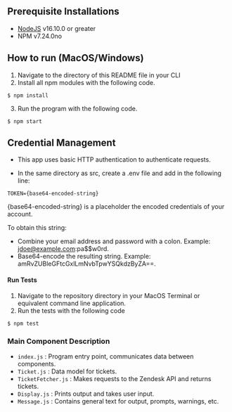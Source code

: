 ## Prerequisite Installations
- [NodeJS](https://nodejs.org/en/) v16.10.0 or greater
- NPM v7.24.0no

## How to run (MacOS/Windows)

1. Navigate to the directory of this README file in your CLI
2. Install all npm modules with the following code.

```
$ npm install
```

3. Run the program with the following code.

```
$ npm start
```

## Credential Management

- This app uses basic HTTP authentication to authenticate requests.

- In the same directory as src, create a .env file and add in the following line:

```
TOKEN={base64-encoded-string}
```
{base64-encoded-string} is a placeholder the encoded credentials of your account.

To obtain this string: 
- Combine your email address and password with a colon. Example: jdoe@example.com:pa$$w0rd.
- Base64-encode the resulting string. Example: amRvZUBleGFtcGxlLmNvbTpwYSQkdzByZA==.


#### Run Tests

1. Navigate to the repository directory in your MacOS Terminal or equivalent command line application.
2. Run the tests with the following code

```
$ npm test
```


### Main Component Description

- ```index.js``` : Program entry point, communicates data between components.
- ```Ticket.js``` : Data model for tickets.
- ```TicketFetcher.js``` : Makes requests to the Zendesk API and returns tickets.
- ```Display.js``` : Prints output and takes user input.
- ```Message.js``` : Contains general text for output, prompts, warnings, etc.

